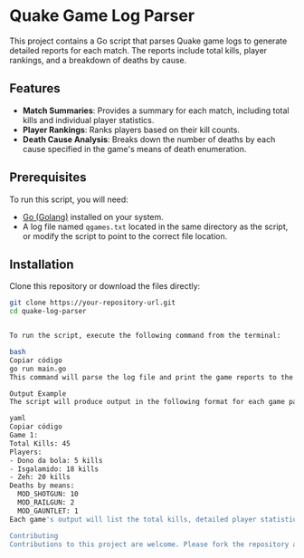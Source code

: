 # Quake Game Log Parser

This project contains a Go script that parses Quake game logs to generate detailed reports for each match. The reports include total kills, player rankings, and a breakdown of deaths by cause.

## Features

- **Match Summaries**: Provides a summary for each match, including total kills and individual player statistics.
- **Player Rankings**: Ranks players based on their kill counts.
- **Death Cause Analysis**: Breaks down the number of deaths by each cause specified in the game's means of death enumeration.

## Prerequisites

To run this script, you will need:
- [Go (Golang)](https://golang.org/dl/) installed on your system.
- A log file named `qgames.txt` located in the same directory as the script, or modify the script to point to the correct file location.

## Installation

Clone this repository or download the files directly:

```bash
git clone https://your-repository-url.git
cd quake-log-parser


To run the script, execute the following command from the terminal:

bash
Copiar código
go run main.go
This command will parse the log file and print the game reports to the standard output.

Output Example
The script will produce output in the following format for each game parsed:

yaml
Copiar código
Game 1:
Total Kills: 45
Players:
- Dono da bola: 5 kills
- Isgalamido: 18 kills
- Zeh: 20 kills
Deaths by means:
  MOD_SHOTGUN: 10
  MOD_RAILGUN: 2
  MOD_GAUNTLET: 1
Each game's output will list the total kills, detailed player statistics, and a count of deaths by each cause.

Contributing
Contributions to this project are welcome. Please fork the repository and submit a pull request with your changes or improvements.